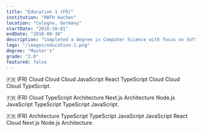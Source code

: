 ```yaml
---
title: "Education 1 (FR)"
institution: "RWTH Aachen"
location: "Cologne, Germany"
startDate: "2016-10-01"
endDate: "2018-09-30"
description: "Completed a degree in Computer Science with focus on Software Engineering."
logo: "/images/education-1.png"
degree: "Master's"
grade: "2.0"
featured: false
---
```


🇫🇷 (FR) Cloud Cloud Cloud JavaScript React TypeScript Cloud Cloud Cloud TypeScript.

🇫🇷 (FR) Cloud TypeScript Architecture Next.js Architecture Node.js JavaScript TypeScript TypeScript JavaScript.

🇫🇷 (FR) Architecture TypeScript TypeScript JavaScript JavaScript React Cloud Next.js Node.js Architecture.
